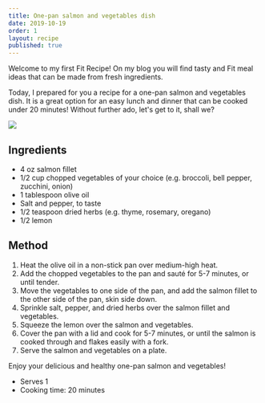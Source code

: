 ```yaml
---
title: One-pan salmon and vegetables dish
date: 2019-10-19
order: 1
layout: recipe
published: true
---
```

Welcome to my first Fit Recipe! On my blog you will find tasty and Fit meal ideas that can be made from fresh ingredients. 

Today, I prepared for you a recipe for a one-pan salmon and vegetables dish. It is a great option for an easy lunch and dinner that can be cooked under 20 minutes! Without further ado, let's get to it, shall we?

![](../uploads/salmon.png)

## Ingredients

* 4 oz salmon fillet
* 1/2 cup chopped vegetables of your choice (e.g. broccoli, bell pepper, zucchini, onion)
* 1 tablespoon olive oil
* Salt and pepper, to taste
* 1/2 teaspoon dried herbs (e.g. thyme, rosemary, oregano)
* 1/2 lemon

## Method

1. Heat the olive oil in a non-stick pan over medium-high heat.
2. Add the chopped vegetables to the pan and sauté for 5-7 minutes, or until tender.
3. Move the vegetables to one side of the pan, and add the salmon fillet to the other side of the pan, skin side down.
4. Sprinkle salt, pepper, and dried herbs over the salmon fillet and vegetables.
5. Squeeze the lemon over the salmon and vegetables.
6. Cover the pan with a lid and cook for 5-7 minutes, or until the salmon is cooked through and flakes easily with a fork.
7. Serve the salmon and vegetables on a plate.

Enjoy your delicious and healthy one-pan salmon and vegetables!

* Serves 1
* Cooking time: 20 minutes